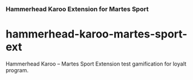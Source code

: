 ### Hammerhead Karoo Extension for Martes Sport 

# hammerhead-karoo-martes-sport-ext
Hammerhead Karoo – Martes Sport Extension test gamification for loyalt program.
